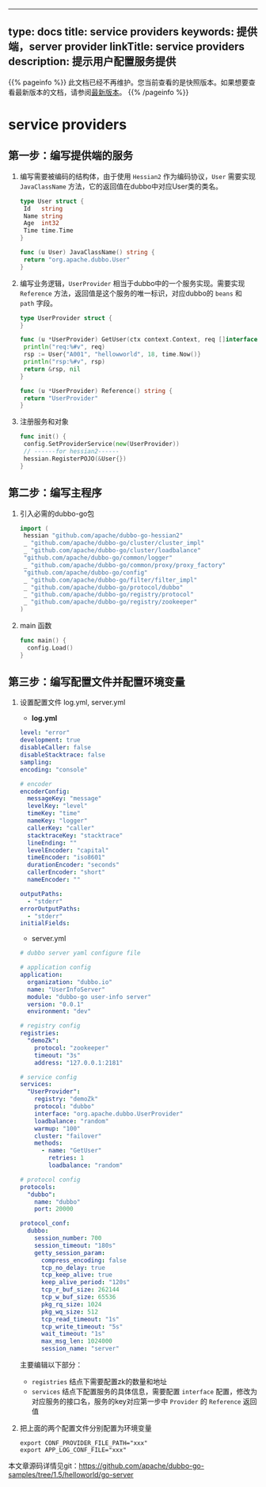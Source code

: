 
---
type: docs
title: service providers
keywords: 提供端，server provider
linkTitle: service providers
description: 提示用户配置服务提供
---

{{% pageinfo %}} 此文档已经不再维护。您当前查看的是快照版本。如果想要查看最新版本的文档，请参阅[最新版本](/zh/docs3-v2/golang-sdk/quickstart/)。
{{% /pageinfo %}}

# service providers

## 第一步：编写提供端的服务

1. 编写需要被编码的结构体，由于使用 `Hessian2` 作为编码协议，`User` 需要实现 `JavaClassName` 方法，它的返回值在dubbo中对应User类的类名。

   ```go
   type User struct {
   	Id   string
   	Name string
   	Age  int32
   	Time time.Time
   }
   
   func (u User) JavaClassName() string {
   	return "org.apache.dubbo.User"
   }
   ```



2. 编写业务逻辑，`UserProvider` 相当于dubbo中的一个服务实现。需要实现 `Reference` 方法，返回值是这个服务的唯一标识，对应dubbo的 `beans` 和 `path` 字段。

   ```go
   type UserProvider struct {
   }
   
   func (u *UserProvider) GetUser(ctx context.Context, req []interface{}) (*User, error) {
   	println("req:%#v", req)
   	rsp := User{"A001", "hellowworld", 18, time.Now()}
   	println("rsp:%#v", rsp)
   	return &rsp, nil
   }
   
   func (u *UserProvider) Reference() string {
   	return "UserProvider"
   }
   ```



3. 注册服务和对象

   ```go
   func init() {
   	config.SetProviderService(new(UserProvider))
   	// ------for hessian2------
   	hessian.RegisterPOJO(&User{})
   }
   ```



## 第二步：编写主程序

1. 引入必需的dubbo-go包

   ```go
   import (
   	hessian "github.com/apache/dubbo-go-hessian2"
   	_ "github.com/apache/dubbo-go/cluster/cluster_impl"
   	_ "github.com/apache/dubbo-go/cluster/loadbalance"
   	"github.com/apache/dubbo-go/common/logger"
   	_ "github.com/apache/dubbo-go/common/proxy/proxy_factory"
   	"github.com/apache/dubbo-go/config"
   	_ "github.com/apache/dubbo-go/filter/filter_impl"
   	_ "github.com/apache/dubbo-go/protocol/dubbo"
   	_ "github.com/apache/dubbo-go/registry/protocol"
   	_ "github.com/apache/dubbo-go/registry/zookeeper"
   )
   ```



2. main 函数

   ```go
   func main() {
     config.Load()
   }
   ```



## 第三步：编写配置文件并配置环境变量

1. 设置配置文件 log.yml, server.yml

    -  **log.yml**

   ```yml
   level: "error"
   development: true
   disableCaller: false
   disableStacktrace: false
   sampling:
   encoding: "console"
   
   # encoder
   encoderConfig:
     messageKey: "message"
     levelKey: "level"
     timeKey: "time"
     nameKey: "logger"
     callerKey: "caller"
     stacktraceKey: "stacktrace"
     lineEnding: ""
     levelEncoder: "capital"
     timeEncoder: "iso8601"
     durationEncoder: "seconds"
     callerEncoder: "short"
     nameEncoder: ""
   
   outputPaths:
     - "stderr"
   errorOutputPaths:
     - "stderr"
   initialFields:
   ```

    - server.yml

   ```yml
   # dubbo server yaml configure file
   
   # application config
   application:
     organization: "dubbo.io"
     name: "UserInfoServer"
     module: "dubbo-go user-info server"
     version: "0.0.1"
     environment: "dev"
   
   # registry config
   registries:
     "demoZk":
       protocol: "zookeeper"
       timeout: "3s"
       address: "127.0.0.1:2181"
   
   # service config
   services:
     "UserProvider":
       registry: "demoZk"
       protocol: "dubbo"
       interface: "org.apache.dubbo.UserProvider"
       loadbalance: "random"
       warmup: "100"
       cluster: "failover"
       methods:
         - name: "GetUser"
           retries: 1
           loadbalance: "random"
   
   # protocol config
   protocols:
     "dubbo":
       name: "dubbo"
       port: 20000
   
   protocol_conf:
     dubbo:
       session_number: 700
       session_timeout: "180s"
       getty_session_param:
         compress_encoding: false
         tcp_no_delay: true
         tcp_keep_alive: true
         keep_alive_period: "120s"
         tcp_r_buf_size: 262144
         tcp_w_buf_size: 65536
         pkg_rq_size: 1024
         pkg_wq_size: 512
         tcp_read_timeout: "1s"
         tcp_write_timeout: "5s"
         wait_timeout: "1s"
         max_msg_len: 1024000
         session_name: "server"
   ```

   主要编辑以下部分：

    - `registries` 结点下需要配置zk的数量和地址
    - `services` 结点下配置服务的具体信息，需要配置 `interface` 配置，修改为对应服务的接口名，服务的key对应第一步中 `Provider` 的 `Reference` 返回值

2. 把上面的两个配置文件分别配置为环境变量

   ```shell
   export CONF_PROVIDER_FILE_PATH="xxx"
   export APP_LOG_CONF_FILE="xxx"
   ```


本文章源码详情见git：https://github.com/apache/dubbo-go-samples/tree/1.5/helloworld/go-server

